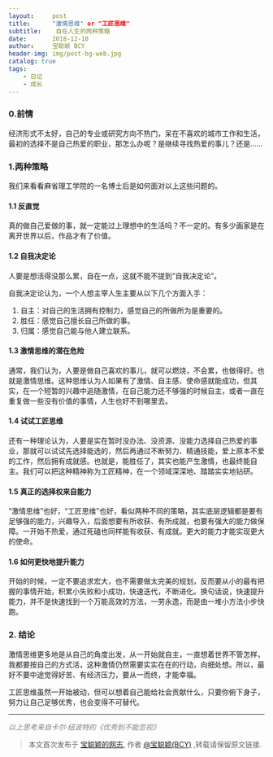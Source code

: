 ```yaml
---
layout:     post
title:      "激情思维" or "工匠思维"
subtitle:    自在人生的两种策略  
date:       2018-12-10
author:     宝聪颖 BCY
header-img: img/post-bg-web.jpg
catalog: true
tags:
    - 日记
    - 成长
---
```




### 0.前情

经济形式不太好，自己的专业或研究方向不热门，呆在不喜欢的城市工作和生活，最初的选择不是自己热爱的职业，那怎么办呢？是继续寻找热爱的事儿？还是……



### 1.两种策略

我们来看看麻省理工学院的一名博士后是如何面对以上这些问题的。

#### 1.1 反直觉

真的做自己爱做的事，就一定能过上理想中的生活吗？不一定的。有多少画家是在离开世界以后，作品才有了价值。

#### 1.2 自我决定论

人要是想活得没那么累，自在一点，这就不能不提到“自我决定论”。

自我决定论认为，一个人想主宰人生主要从以下几个方面入手：

1. 自主：对自己的生活拥有控制力，感觉自己的所做所为是重要的。
2. 胜任：感觉自己擅长自己所做的事。
3. 归属：感觉自己能与他人建立联系。

#### 1.3 激情思维的潜在危险

通常，我们认为，人要是做自己喜欢的事儿，就可以燃烧，不会累，也做得好。也就是激情思维。这种思维认为人如果有了激情、自主感、使命感就能成功，但其实，在一个短暂的兴趣中追随激情，在自己能力还不够强的时候自主，或者一直在重复做一些没有价值的事情，人生也好不到哪里去。

#### 1.4 试试工匠思维

还有一种理论认为，人要是实在暂时没办法、没资源、没能力选择自己热爱的事业，那就可以试试先选择能选的，然后再通过不断努力、精通技能，爱上原本不爱的工作，然后拥有成就感。也就是，能胜任了，其实也能产生激情，也最终能自主。我们可以把这种精神称为工匠精神，在一个领域深深地、踏踏实实地钻研。

#### 1.5 真正的选择权来自能力

“激情思维”也好，“工匠思维”也好，看似两种不同的策略，其实底层逻辑都是要有足够强的能力，兴趣导入，后面想要有所收获、有所成就，也要有强大的能力做保障。一开始不热爱，通过死磕也同样能有收获、有成就。更大的能力才能实现更大的使命。

#### 1.6 如何更快地提升能力

开始的时候，一定不要追求宏大，也不需要做太完美的规划，反而要从小的最有把握的事情开始，积累小失败和小成功，快速迭代，不断进化。换句话说，快速提升能力，并不是快速找到一个万能高效的方法，一劳永逸，而是由一堆小方法小步快跑。



### 2. 结论

激情思维更多地是从自己的角度出发，从一开始就自主，一直想着世界不管怎样，我都要按自己的方式活，这种激情仍然需要实实在在的行动，向细处想。所以，最好不要中途觉得好苦、有经济压力，要从一而终，才能幸福。

工匠思维虽然一开始被动，但可以想着自己能给社会贡献什么，只要你俯下身子，努力让自己足够优秀，也会变得不可替代。



------



<font color=gray>*以上思考来自卡尔·纽波特的《优秀到不能忽视》*</font>





> 本文首次发布于 [宝聪颖的网志](http://baocongying.github.io), 作者 [@宝聪颖(BCY)](http://github.com/baocongying) ,转载请保留原文链接.
